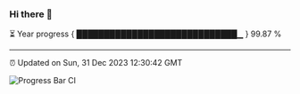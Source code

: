 ### Hi there 👋

⏳ Year progress { █████████████████████████████▁ } 99.87 %

---

⏰ Updated on Sun, 31 Dec 2023 12:30:42 GMT

![Progress Bar CI](https://github.com/ZhaoGui/ZhaoGui/workflows/Progress%20Bar%20CI/badge.svg)
